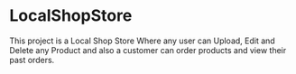 # LocalShopStore

This project is a Local Shop Store Where any user can Upload, Edit and Delete any Product and also a customer can order products and view
their past orders.
